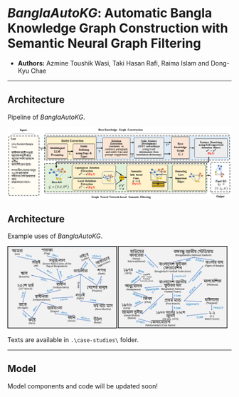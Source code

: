 # ***BanglaAutoKG*: Automatic Bangla Knowledge Graph Construction with Semantic Neural Graph Filtering**
- **Authors:** Azmine Toushik Wasi, Taki Hasan Rafi,  Raima Islam and Dong-Kyu Chae

---

## Architecture
 Pipeline of *BanglaAutoKG*.

<p align="center">
  <img src="fig/BanglaAutoKG.png" width="1000"/>
</p>

## Architecture
Example uses of *BanglaAutoKG*.

<p align="center">
  <img src="fig/KGs.png" width="1000"/>
</p>

Texts are available in `.\case-studies\` folder.

---

## Model

Model components and code will be updated soon!